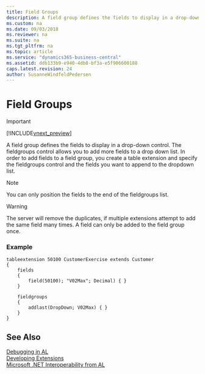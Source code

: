 ```yaml
---
title: Field Groups
description: A field group defines the fields to display in a drop-down control in Dynamics 365 Business Central. 
ms.custom: na
ms.date: 09/03/2018
ms.reviewer: na
ms.suite: na
ms.tgt_pltfrm: na
ms.topic: article
ms.service: "dynamics365-business-central"
ms.assetid: ddb133b9-e940-4db8-bf3a-e5f906600188
caps.latest.revision: 24
author: SusanneWindfeldPedersen
---
```


# Field Groups

> [!IMPORTANT]  
> [!INCLUDE[vnext_preview](includes/vnext_preview.md)]

A field group defines the fields to display in a drop-down control. The fieldgroups control allows you to add more fields to a drop down list. In order to add fields to a field group, you create a table extension and specify the fieldgroups control and the fields you want to append to the dropdown list.  

> [!NOTE]  
> You can only position the fields to the end of the fieldgroups list. 

> [!WARNING]  
> The server will remove the duplicates, if multiple extensions attempt to add the same field many times. A field can only be added to the field group once.

### Example

```
tableextension 50100 CustomerExercise extends Customer
{
    fields
    {
        field(50100); "V02Max"; Decimal) { }
    }
   
    fieldgroups
    {
        addlast(DropDown; V02Max) { }
    }
}
```

## See Also
[Debugging in AL](devenv-debugging.md)  
[Developing Extensions](devenv-dev-overview.md)  
[Microsoft .NET Interoperability from AL](devenv-get-started-call-dotnet-from-al.md)  
